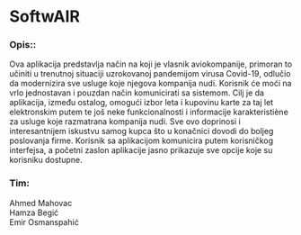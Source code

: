 # **SoftwAIR**

### **Opis:**: 
Ova aplikacija predstavlja način na koji je vlasnik aviokompanije, primoran to učiniti u trenutnoj situaciji uzrokovanoj pandemijom virusa Covid-19, odlučio da modernizira sve usluge koje njegova kompanija nudi.
Korisnik će moći na vrlo jednostavan i pouzdan način komunicirati sa sistemom. Cilj je da aplikacija, između ostalog, omogući izbor leta i kupovinu karte za taj let elektronskim putem te još neke funkcionalnosti i informacije karakteristiène za usluge koje razmatrana kompanija nudi. Sve ovo doprinosi i interesantnijem iskustvu samog kupca što u konačnici dovodi do boljeg poslovanja firme.
Korisnik sa aplikacijom komunicira putem korisničkog interfejsa, a početni zaslon aplikacije jasno prikazuje sve opcije koje su korisniku dostupne.

### **Tim:**
Ahmed Mahovac <br/>
Hamza Begić <br/>
Emir Osmanspahić

